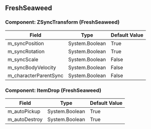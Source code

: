 ## FreshSeaweed

### Component: ZSyncTransform (FreshSeaweed)

|Field|Type|Default Value|
|-----|----|-------------|
|m_syncPosition|System.Boolean|True|
|m_syncRotation|System.Boolean|True|
|m_syncScale|System.Boolean|False|
|m_syncBodyVelocity|System.Boolean|False|
|m_characterParentSync|System.Boolean|False|

### Component: ItemDrop (FreshSeaweed)

|Field|Type|Default Value|
|-----|----|-------------|
|m_autoPickup|System.Boolean|True|
|m_autoDestroy|System.Boolean|True|

